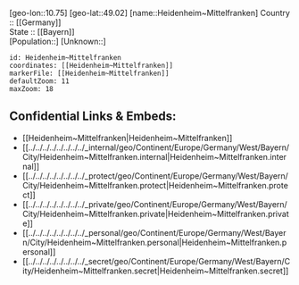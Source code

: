 ﻿---
location: [49.02,10.75] 
mapzoom: [7,12] 
mapmarker: city 
type: City
tags:
- geo/City


SpocWebEntityId: 30834
isDeleted: false
confidential: public

---
[geo-lon::10.75] 
[geo-lat::49.02] 
[name::Heidenheim~Mittelfranken] 
Country :: [[Germany]]  
State :: [[Bayern]]  
[Population::] 
[Unknown::] 


```leaflet
id: Heidenheim~Mittelfranken
coordinates: [[Heidenheim~Mittelfranken]] 
markerFile: [[Heidenheim~Mittelfranken]] 
defaultZoom: 11 
maxZoom: 18
```


## Confidential Links & Embeds: 
- [[Heidenheim~Mittelfranken|Heidenheim~Mittelfranken]]  
- [[../../../../../../../../_internal/geo/Continent/Europe/Germany/West/Bayern/City/Heidenheim~Mittelfranken.internal|Heidenheim~Mittelfranken.internal]] 
- [[../../../../../../../../_protect/geo/Continent/Europe/Germany/West/Bayern/City/Heidenheim~Mittelfranken.protect|Heidenheim~Mittelfranken.protect]] 
- [[../../../../../../../../_private/geo/Continent/Europe/Germany/West/Bayern/City/Heidenheim~Mittelfranken.private|Heidenheim~Mittelfranken.private]] 
- [[../../../../../../../../_personal/geo/Continent/Europe/Germany/West/Bayern/City/Heidenheim~Mittelfranken.personal|Heidenheim~Mittelfranken.personal]] 
- [[../../../../../../../../_secret/geo/Continent/Europe/Germany/West/Bayern/City/Heidenheim~Mittelfranken.secret|Heidenheim~Mittelfranken.secret]] 
